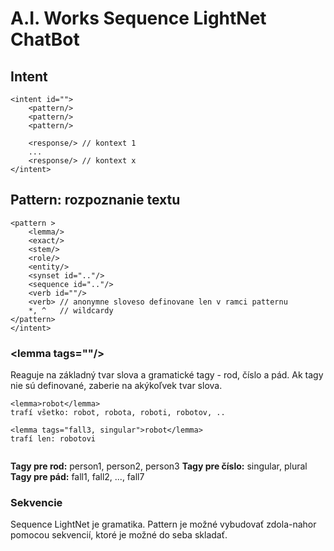 # A.I. Works Sequence LightNet ChatBot


## Intent

```
<intent id="">
    <pattern/>
    <pattern/>
    <pattern/>

    <response/> // kontext 1
    ...
    <response/> // kontext x
</intent>

```


## Pattern: rozpoznanie textu

```
<pattern >
    <lemma/>
    <exact/>
    <stem/>
    <role/>
    <entity/>
    <synset id=".."/>
    <sequence id=".."/>
    <verb id=""/>
    <verb> // anonymne sloveso definovane len v ramci patternu
    *, ^   // wildcardy
</pattern>
</intent>

```

### &lt;lemma tags=""/&gt;

Reaguje na základný tvar slova a gramatické tagy - rod, číslo a pád. Ak tagy nie sú definované, zaberie na akýkoľvek tvar slova.


```
<lemma>robot</lemma>
trafí všetko: robot, robota, roboti, robotov, ..

<lemma tags="fall3, singular">robot</lemma>
trafí len: robotovi


```

**Tagy pre rod:** person1, person2, person3
**Tagy pre číslo:** singular, plural
**Tagy pre pád:** fall1, fall2, ..., fall7


### Sekvencie


Sequence LightNet je gramatika. Pattern je možné vybudovať zdola-nahor pomocou sekvencií, ktoré je možné
do seba skladať.
